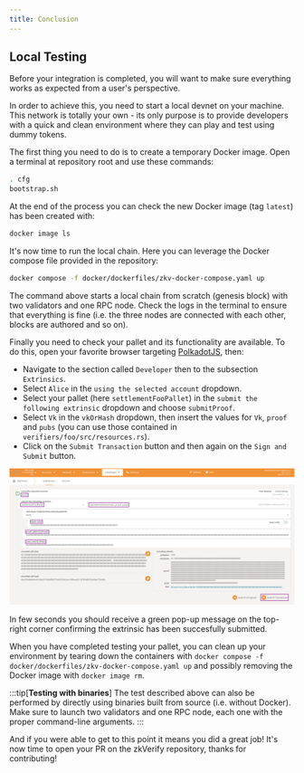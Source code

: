 ```yaml
---
title: Conclusion
---
```


## Local Testing

Before your integration is completed, you will want to make sure everything works as expected from a user's perspective.

In order to achieve this, you need to start a local devnet on your machine.  This network is totally your own - its only purpose is to provide developers with a quick and clean environment where they can play and test using dummy tokens.

The first thing you need to do is to create a temporary Docker image.  Open a terminal at repository root and use these commands:

```bash
. cfg
bootstrap.sh
```

At the end of the process you can check the new Docker image (tag `latest`) has been created with:

```bash
docker image ls
```

It's now time to run the local chain.  Here you can leverage the Docker compose file provided in the repository:

```bash
docker compose -f docker/dockerfiles/zkv-docker-compose.yaml up
```

The command above starts a local chain from scratch (genesis block) with two validators and one RPC node.  Check the logs in the terminal to ensure that everything is fine (i.e. the three nodes are connected with each other, blocks are authored and so on).

Finally you need to check your pallet and its functionality are available. To do this, open your favorite browser targeting [PolkadotJS](https://polkadot.js.org/apps/?rpc=ws%3A%2F%2F127.0.0.1%3A9944#/explorer), then:

- Navigate to the section called `Developer` then to the subsection `Extrinsics`.
- Select `Alice` in the `using the selected account` dropdown.
- Select your pallet (here `settlementFooPallet`) in the `submit the following extrinsic` dropdown and choose `submitProof`.
- Select `Vk` in the `vkOrHash` dropdown, then insert the values for `Vk`, `proof` and `pubs` (you can use those contained in `verifiers/foo/src/resources.rs`).
- Click on the `Submit Transaction` button and then again on the `Sign and Submit` button.

![alt_text](./img/polkadotjs_foo.png)

In few seconds you should receive a green pop-up message on the top-right corner confirming the extrinsic has been succesfully submitted.

When you have completed testing your pallet, you can clean up your environment by tearing down the containers with `docker compose -f docker/dockerfiles/zkv-docker-compose.yaml up` and possibly removing the Docker image with `docker image rm`.

:::tip[**Testing with binaries**]
The test described above can also be performed by directly using binaries built from source (i.e. without Docker).  Make sure to launch two validators and one RPC node, each one with the proper command-line arguments.
:::

And if you were able to get to this point it means you did a great job! It's now time to open your PR on the zkVerify repository, thanks for contributing!

